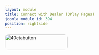 ```yaml
---
layout: module
title: Connect with Dealer (3Play Pages)
joomla_module_id: 394
position: rightside
---
```

<p><a href="/where-to-buy/request-more-info.html"><img style="border-radius: 10px 10px 10px 10px; margin-bottom: 15px; float: left;" src="{{"images/stories/marketing/TriCaster40/40ctabutton.png" | cdn }}" alt="40ctabutton" height="50" width="200" /></a></p>
